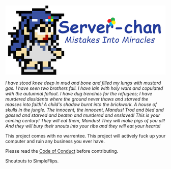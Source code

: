 
![Server-chan](Info/sci1.png)

*I have stood knee deep in mud and bone and filled my lungs with mustard gas. I have seen two brothers fall. I have lain with holy wars and copulated with the autumnal fallout. I have dug trenches for the refugees; I have murdered dissidents where the ground never thaws and starved the masses into faith! A child's shadow burnt into the brickwork. A house of skulls in the jungle. The innocent, the innocent, Mandus! Trod and bled and gassed and starved and beaten and murdered and enslaved! This is your coming century! They will eat them, Mandus! They will make pigs of you all! And they will bury their snouts into your ribs and they will eat your hearts!*

This project comes with no warrentee. This project will actively fuck up your computer and ruin any business you ever have.

Please read the [Code of Conduct](Info/CONDUCT.md) before contributing.

Shoutouts to SimpleFlips.
